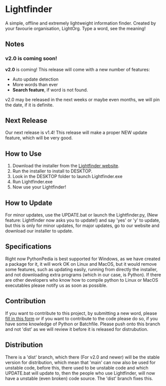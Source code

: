 # Lightfinder
A simple, offline and extremely lightweight information finder. Created by your favourie organisation, LightOrg. Type a word, see the meaning!

## Notes 
### v2.0 is coming soon!
**v2.0** is coming! This release will come with a new number of features:
 * Auto update detection
 * More words than ever
 * **Search feature**, if word is not found. <br/>

 v2.0 may be released in the next weeks or maybe even months, we will pin the date, if it is definite. 

## Next Release 
Our next release is v1.4! This release will make a proper NEW update feature, which will be very good.
## How to Use
1. Download the installer from the [Lightfinder website](https://bit.ly/lightfinder).
2. Run the installer to install to DESKTOP.
3. Look in the DESKTOP folder to launch Lightfinder.exe
4. Run Lightfinder.exe
5. Now use your Lightfinder!

## How to Update
For minor updates, use the UPDATE.bat or launch the Lightfinder.py, (New feature: Lightfinder now asks you to update!) and say 'yes' or 'y' to update, but this is only for minor updates, for major updates, go to our website and download our installer to update.

## Specifications 
Right now PythonPedia is best supported for Windows, as we have created a package for it, it will work OK on Linux and MacOS, but it would remove some features, such as updating easily, running from directly the installer, and not downloading extra programs (which in our case, is Python). If there are other developers who know how to compile python to Linux or MacOS executables please notify us as soon as possible.

## Contribution
If you want to contribute to this project, by submitting a new word, please [fill in this form](https://form.jotform.com/212341044897052) or if you want to contribute to the code please do so, if you have some knowledge of Python or Batchfile. Please push onto this branch and not 'dist' as we will review it before it is released for distrubution.

## Distribution 
There is a 'dist' branch, which there (For v2.0 and newer) will be the stable version for distribution, which mean that 'main' can now also be used for unstable code, before this, there used to be unstable code and which UPDATE.bat will update to, then the people who use Lightfinder, will now have a unstable (even broken) code source. The 'dist' branch fixes this. 
